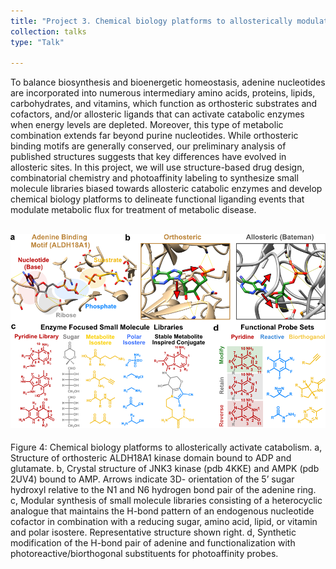```yaml
---
title: "Project 3. Chemical biology platforms to allosterically modulate catabolism. "
collection: talks
type: "Talk"

---
```

To balance biosynthesis and bioenergetic homeostasis, adenine nucleotides are incorporated into numerous intermediary amino acids, proteins, lipids, carbohydrates, and vitamins, which function as orthosteric substrates and cofactors, and/or allosteric ligands that can activate catabolic enzymes when energy levels are depleted. Moreover, this type of metabolic combination extends far beyond purine nucleotides. While orthosteric binding motifs are generally conserved, our preliminary analysis of published structures suggests that key differences have evolved in allosteric sites. In this project, we will use structure-based drug design, combinatorial chemistry and photoaffinity labeling to synthesize small molecule libraries biased towards allosteric catabolic enzymes and develop chemical biology platforms to delineate functional liganding events that modulate metabolic flux for treatment of metabolic disease. 

![Alt text](/images/Figure_4D.png)
------
Figure 4: Chemical biology platforms to allosterically activate catabolism. a, Structure of orthosteric ALDH18A1 kinase domain bound to ADP and glutamate. b, Crystal structure of JNK3 kinase (pdb 4KKE) and AMPK (pdb 2UV4) bound to AMP. Arrows indicate 3D- orientation of the 5’ sugar hydroxyl relative to the N1 and N6 hydrogen bond pair of the adenine ring. c, Modular synthesis of small molecule libraries consisting of a heterocyclic analogue that maintains the H-bond pattern of an endogenous nucleotide cofactor in combination with a reducing sugar, amino acid, lipid, or vitamin and polar isostere. Representative structure shown right. d, Synthetic modification of the H-bond pair of adenine and functionalization with photoreactive/biorthogonal substituents for photoaffinity probes. 